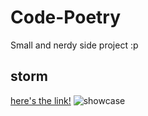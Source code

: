 # Code-Poetry
Small and nerdy side project :p


## storm
[here's the link!](storm/storm.rs)
![showcase](storm/storm.gif)
